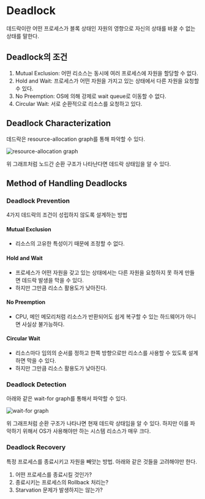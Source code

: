 # Deadlock

데드락이란 어떤 프로세스가 블록 상태인 자원의 영향으로 자신의 상태를 바꿀 수 없는 상태를 말한다.

## Deadlock의 조건

1. Mutual Exclusion: 어떤 리소스는 동시에 여러 프로세스에 자원을 할당할 수 없다.
2. Hold and Wait: 프로세스가 어떤 자원을 가지고 있는 상태에서 다른 자원을 요청할 수 있다.
3. No Preemption: OS에 의해 강제로 wait queue로 이동할 수 없다.
4. Circular Wait: 서로 순환적으로 리소스를 요청하고 있다.

## Deadlock Characterization

데드락은 resource-allocation graph를 통해 파악할 수 있다.

![resource-allocation graph](https://www.cs.odu.edu/~cs471w/spring11/lectures/Deadlocks_files/image004.jpg)

위 그래프처럼 노드간 순환 구조가 나타난다면 데드락 상태임을 알 수 있다.

## Method of Handling Deadlocks

### Deadlock Prevention

4가지 데드락의 조건이 성립하지 않도록 설계하는 방법

#### Mutual Exclusion

* 리소스의 고유한 특성이기 때문에 조정할 수 없다.

#### Hold and Wait

* 프로세스가 어떤 자원을 갖고 있는 상태에서는 다른 자원을 요청하지 못 하게 만들면 데드락 발생을 막을 수 있다.
* 하지만 그만큼 리소스 활용도가 낮아진다.

#### No Preemption

* CPU, 메인 메모리처럼 리소스가 반환되어도 쉽게 복구할 수 있는 하드웨어가 아니면 사실상 불가능하다.

#### Circular Wait

* 리소스마다 임의의 순서를 정하고 한쪽 방향으로만 리소스를 사용할 수 있도록 설계하면 막을 수 있다.
* 하지만 그만큼 리소스 활용도가 낮아진다.

### Deadlock Detection

아래와 같은 wait-for graph를 통해서 파악할 수 있다.

![wait-for graph](https://www.cs.uic.edu/~jbell/CourseNotes/OperatingSystems/images/Chapter7/7_09_TwoGraphs.jpg)

위 그래프처럼 순환 구조가 나타나면 현재 데드락 상태임을 알 수 있다. 하지만 이를 파악하기 위해서 OS가 사용해야만 하는 시스템 리소스가 매우 크다.

### Deadlock Recovery

특정 프로세스를 종료시키고 자원을 빼앗는 방법. 아래와 같은 것들을 고려해야만 한다.

1. 어떤 프로세스를 종료시킬 것인가?
2. 종료시키는 프로세스의 Rollback 처리는?
3. Starvation 문제가 발생하지는 않는가?
